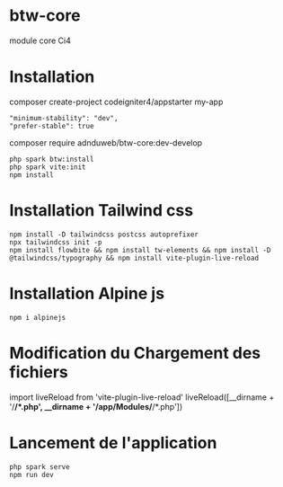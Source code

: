 # btw-core
module core Ci4

# Installation

composer create-project codeigniter4/appstarter my-app

    "minimum-stability": "dev",
    "prefer-stable": true

composer require adnduweb/btw-core:dev-develop

    php spark btw:install
    php spark vite:init
    npm install

# Installation Tailwind css
    npm install -D tailwindcss postcss autoprefixer
    npx tailwindcss init -p
    npm install flowbite && npm install tw-elements && npm install -D @tailwindcss/typography && npm install vite-plugin-live-reload 

# Installation Alpine js
    npm i alpinejs

# Modification du Chargement des fichiers
import liveReload from 'vite-plugin-live-reload'
liveReload([__dirname + '/**/*.php', __dirname + '/app/Modules/**/*.php'])

# Lancement de l'application
    php spark serve
    npm run dev